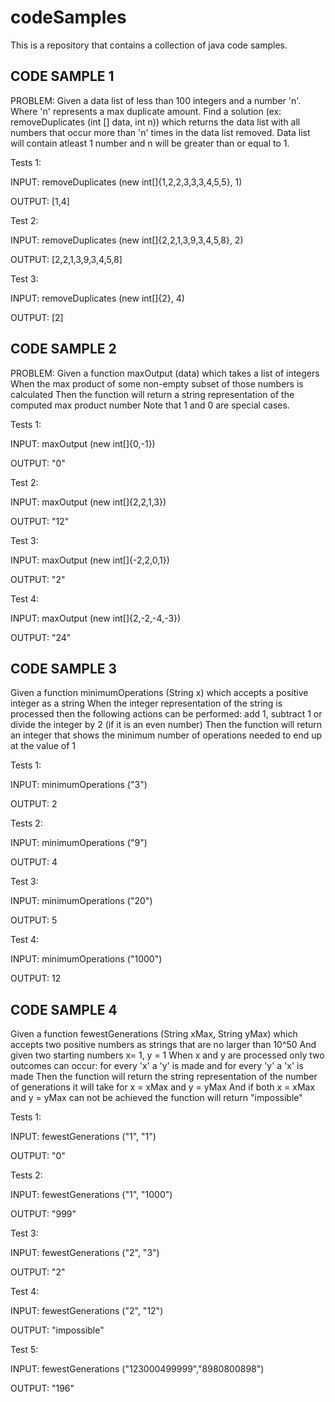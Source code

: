 # codeSamples
This is a repository that contains a collection of java code samples.

CODE SAMPLE 1
----------------
PROBLEM:
Given a data list of less than 100 integers and a number 'n'.
Where 'n' represents a max duplicate amount.
Find a solution (ex: removeDuplicates (int [] data, int n)) which returns the data list with all numbers that occur more than 'n' times in the data list removed.
Data list will contain atleast 1 number and n will be greater than or equal to 1.

Tests 1:

INPUT: removeDuplicates (new int[]{1,2,2,3,3,3,4,5,5}, 1)

OUTPUT: [1,4]

Test 2:

INPUT: removeDuplicates (new int[]{2,2,1,3,9,3,4,5,8}, 2)

OUTPUT: [2,2,1,3,9,3,4,5,8]

Test 3: 

INPUT: removeDuplicates (new int[]{2}, 4)

OUTPUT: [2]


CODE SAMPLE 2
----------------
PROBLEM:
Given a function maxOutput (data) which takes a list of integers 
When the max product of some non-empty subset of those numbers is calculated
Then the function will return a string representation of the computed max product number
Note that 1 and 0 are special cases.
    
Tests 1:

INPUT: maxOutput (new int[]{0,-1})

OUTPUT: "0"

Test 2:

INPUT: maxOutput (new int[]{2,2,1,3})

OUTPUT: "12"

Test 3: 

INPUT: maxOutput (new int[]{-2,2,0,1})

OUTPUT: "2"

Test 4: 

INPUT: maxOutput (new int[]{2,-2,-4,-3})

OUTPUT: "24"


CODE SAMPLE 3
----------------
Given a function minimumOperations (String x) which accepts a positive integer as a string
When the integer representation of the string is processed then the following actions can be performed: add 1, subtract 1 or divide the integer by 2 (if it is an even number)
Then the function will return an integer that shows the minimum number of operations needed to end up at the value of 1 
    
Tests 1:

INPUT: minimumOperations ("3")

OUTPUT: 2

Tests 2:

INPUT: minimumOperations ("9")

OUTPUT: 4

Test 3:

INPUT: minimumOperations ("20")

OUTPUT: 5

Test 4: 

INPUT: minimumOperations ("1000")

OUTPUT: 12


CODE SAMPLE 4
----------------
Given a function fewestGenerations (String xMax, String yMax) which accepts two positive numbers as strings that are no larger than 10^50
And given two starting numbers x= 1, y = 1
When x and y are processed only two outcomes can occur: for every 'x' a 'y' is made and for every 'y' a 'x' is made
Then the function will return the string representation of the number of generations it will take for x = xMax and y = yMax
And if both x = xMax  and y = yMax can not be achieved the function will return "impossible"

    
Tests 1:

INPUT: fewestGenerations ("1", "1")

OUTPUT: "0"

Tests 2:

INPUT: fewestGenerations ("1", "1000")

OUTPUT: "999"

Test 3:

INPUT: fewestGenerations ("2", "3")

OUTPUT: "2"

Test 4: 

INPUT: fewestGenerations ("2", "12")

OUTPUT: "impossible"

Test 5: 

INPUT: fewestGenerations ("123000499999","8980800898")

OUTPUT: "196"